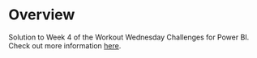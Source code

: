 # Overview
Solution to Week 4 of the Workout Wednesday Challenges for Power BI. Check out more information [here](http://www.workout-wednesday.com/pbi-2021-w04/). 

